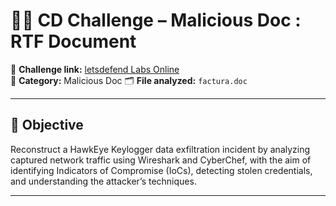 # 🕵️‍♂️ CD Challenge – Malicious Doc : RTF Document

🔗 **Challenge link:** [letsdefend Labs Online](https://app.letsdefend.io/challenge/malicious-doic)  
📂 **Category:** Malicious Doc
🗂️ **File analyzed:** `factura.doc`

---

## 🎯 Objective
Reconstruct a HawkEye Keylogger data exfiltration incident by analyzing captured network traffic using Wireshark and CyberChef, with the aim of identifying Indicators of Compromise (IoCs), detecting stolen credentials, and understanding the attacker’s techniques.

---
